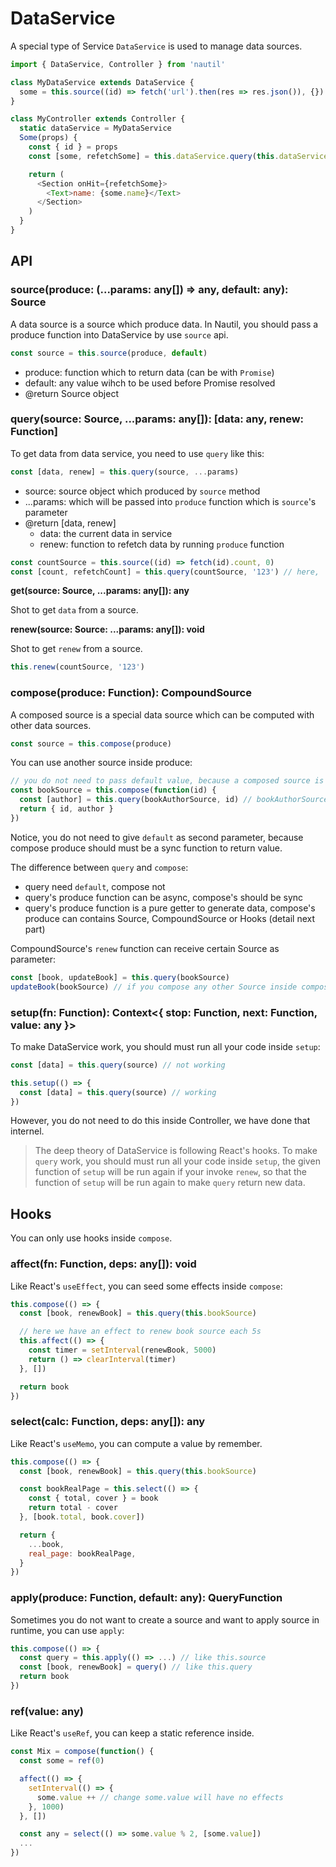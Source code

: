 
# DataService

A special type of Service `DataService` is used to manage data sources.

```js
import { DataService, Controller } from 'nautil'

class MyDataService extends DataService {
  some = this.source((id) => fetch('url').then(res => res.json()), {})
}

class MyController extends Controller {
  static dataService = MyDataService
  Some(props) {
    const { id } = props
    const [some, refetchSome] = this.dataService.query(this.dataService.some, id)

    return (
      <Section onHit={refetchSome}>
        <Text>name: {some.name}</Text>
      </Section>
    )
  }
}
```

## API

### source(produce: (...params: any[]) => any, default: any): Source

A data source is a source which produce data. In Nautil, you should pass a produce function into DataService by use `source` api.

```js
const source = this.source(produce, default)
```

- produce: function which to return data (can be with `Promise`)
- default: any value wihch to be used before Promise resolved
- @return Source object

### query(source: Source, ...params: any[]): [data: any, renew: Function]

To get data from data service, you need to use `query` like this:

```js
const [data, renew] = this.query(source, ...params)
```

- source: source object which produced by `source` method
- ...params: which will be passed into `produce` function which is `source`'s parameter
- @return [data, renew]
  - data: the current data in service
  - renew: function to refetch data by running `produce` function

```js
const countSource = this.source((id) => fetch(id).count, 0)
const [count, refetchCount] = this.query(countSource, '123') // here, '123' will be passed into (id) => fetch(id).count
```

**get(source: Source, ...params: any[]): any**

Shot to get `data` from a source.

**renew(source: Source: ...params: any[]): void**

Shot to get `renew` from a source.

```js
this.renew(countSource, '123')
```

### compose(produce: Function): CompoundSource

A composed source is a special data source which can be computed with other data sources.

```js
const source = this.compose(produce)
```

You can use another source inside produce:

```js
// you do not need to pass default value, because a composed source is based on other sources which has default value
const bookSource = this.compose(function(id) {
  const [author] = this.query(bookAuthorSource, id) // bookAuthorSource is defined outer side
  return { id, author }
})
```

Notice, you do not need to give `default` as second parameter, because compose produce should must be a sync function to return value.

The difference between `query` and `compose`:

- query need `default`, compose not
- query's produce function can be async, compose's should be sync
- query's produce function is a pure getter to generate data, compose's produce can contains Source, CompoundSource or Hooks (detail next part)

CompoundSource's `renew` function can receive certain Source as parameter:

```js
const [book, updateBook] = this.query(bookSource)
updateBook(bookSource) // if you compose any other Source inside compose's produce, you can call it to renew it only
```

### setup(fn: Function): Context<{ stop: Function, next: Function, value: any }>

To make DataService work, you should must run all your code inside `setup`:

```js
const [data] = this.query(source) // not working

this.setup(() => {
  const [data] = this.query(source) // working
})
```

However, you do not need to do this inside Controller, we have done that internel.

> The deep theory of DataService is following React's hooks. To make `query` work, you should must run all your code inside `setup`, the given function of `setup` will be run again if your invoke `renew`, so that the function of `setup` will be run again to make `query` return new data.

## Hooks


You can only use hooks inside `compose`.

### affect(fn: Function, deps: any[]): void

Like React's `useEffect`, you can seed some effects inside `compose`:

```js
this.compose(() => {
  const [book, renewBook] = this.query(this.bookSource)

  // here we have an effect to renew book source each 5s
  this.affect(() => {
    const timer = setInterval(renewBook, 5000)
    return () => clearInterval(timer)
  }, [])

  return book
})
```

### select(calc: Function, deps: any[]): any

Like React's `useMemo`, you can compute a value by remember.

```js
this.compose(() => {
  const [book, renewBook] = this.query(this.bookSource)

  const bookRealPage = this.select(() => {
    const { total, cover } = book
    return total - cover
  }, [book.total, book.cover])

  return {
    ...book,
    real_page: bookRealPage,
  }
})
```

### apply(produce: Function, default: any): QueryFunction

Sometimes you do not want to create a source and want to apply source in runtime, you can use `apply`:

```js
this.compose(() => {
  const query = this.apply(() => ...) // like this.source
  const [book, renewBook] = query() // like this.query
  return book
})
```

### ref(value: any)

Like React's `useRef`, you can keep a static reference inside.

```js
const Mix = compose(function() {
  const some = ref(0)

  affect(() => {
    setInterval(() => {
      some.value ++ // change some.value will have no effects
    }, 1000)
  }, [])

  const any = select(() => some.value % 2, [some.value])
  ...
})
```

